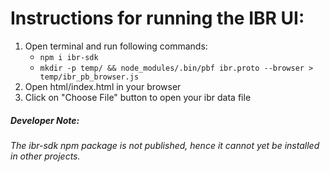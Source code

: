 # Instructions for running the IBR UI:
1. Open terminal and run following commands:
    - `npm i ibr-sdk`
    - `mkdir -p temp/ && node_modules/.bin/pbf ibr.proto --browser > temp/ibr_pb_browser.js`
2. Open html/index.html in your browser
3. Click on "Choose File" button to open your ibr data file
##### Developer Note: 
*The ibr-sdk npm package is not published, hence it cannot yet be installed in other projects.*